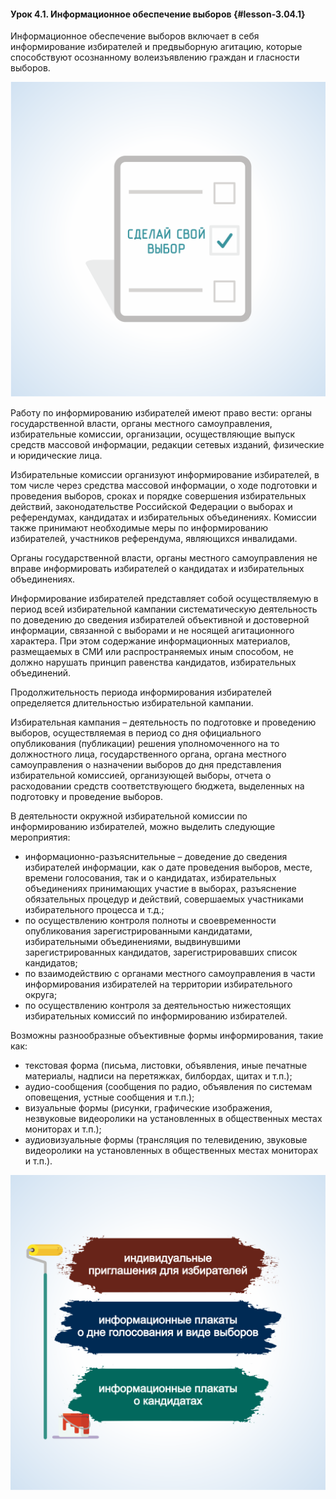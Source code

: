 #### Урок 4.1. Информационное обеспечение выборов {#lesson-3.04.1}

Информационное обеспечение выборов включает в себя информирование избирателей и предвыборную агитацию, которые способствуют осознанному волеизъявлению граждан и гласности выборов.

![Рисунок 4.1.1. В ходе информирования до сведения избирателей доводится информация, связанная с выборами и не носящая агитационного характера ](./3.04.1.1.svg)

Работу по информированию избирателей имеют право вести: органы государственной власти, органы местного самоуправления, избирательные комиссии, организации, осуществляющие выпуск средств массовой информации, редакции сетевых изданий, физические и юридические лица.

Избирательные комиссии организуют информирование избирателей, в том числе через средства массовой информации, о ходе подготовки и проведения выборов, сроках и порядке совершения избирательных действий, законодательстве Российской Федерации о выборах и референдумах, кандидатах и избирательных объединениях. Комиссии также принимают необходимые меры по информированию избирателей, участников референдума, являющихся инвалидами.

Органы государственной власти, органы местного самоуправления не вправе информировать избирателей о кандидатах и избирательных объединениях.

Информирование избирателей представляет собой осуществляемую в период всей избирательной кампании систематическую деятельность по доведению до сведения избирателей объективной и достоверной информации, связанной с выборами и не носящей агитационного характера. При этом содержание информационных материалов, размещаемых в СМИ или распространяемых иным способом, не должно нарушать принцип равенства кандидатов, избирательных объединений.

Продолжительность периода информирования избирателей определяется длительностью избирательной кампании. 

Избирательная кампания – деятельность по подготовке и проведению выборов, осуществляемая в период со дня официального опубликования (публикации) решения уполномоченного на то должностного лица, государственного органа, органа местного самоуправления о назначении выборов до дня представления избирательной комиссией, организующей выборы, отчета о расходовании средств соответствующего бюджета, выделенных на подготовку и проведение выборов.

В деятельности окружной избирательной комиссии по информированию избирателей, можно выделить следующие мероприятия:

- информационно-разъяснительные – доведение до сведения избирателей информации, как о дате проведения выборов, месте, времени голосования, так и о кандидатах, избирательных объединениях принимающих участие в выборах, разъяснение обязательных процедур и действий, совершаемых участниками избирательного процесса и т.д.;
- по осуществлению контроля полноты и своевременности опубликования зарегистрированными кандидатами, избирательными объединениями, выдвинувшими зарегистрированных кандидатов, зарегистрировавших список кандидатов; 
- по взаимодействию с органами местного самоуправления в части информирования избирателей на территории избирательного округа;
- по осуществлению контроля за деятельностью нижестоящих избирательных комиссий по информированию избирателей.

Возможны разнообразные объективные формы информирования, такие как:

- текстовая форма (письма, листовки, объявления, иные печатные материалы, надписи на перетяжках, билбордах, щитах и т.п.); 
- аудио-сообщения (сообщения по радио, объявления по системам оповещения, устные сообщения и т.п.);
- визуальные формы (рисунки, графические изображения, незвуковые видеоролики на установленных в общественных местах мониторах и т.п.);
- аудиовизуальные формы (трансляция по телевидению, звуковые видеоролики на установленных в общественных местах мониторах и т.п.).

![Рисунок 4.1.2. Обязательные формы информирования избирателей ](./3.04.1.2.svg)
